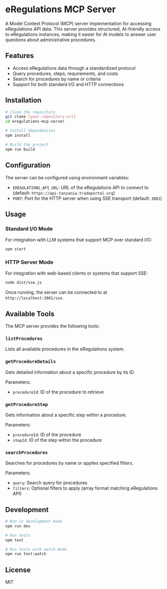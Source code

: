 # eRegulations MCP Server

A Model Context Protocol (MCP) server implementation for accessing eRegulations API data. This server provides structured, AI-friendly access to eRegulations instances, making it easier for AI models to answer user questions about administrative procedures.

## Features

- Access eRegulations data through a standardized protocol
- Query procedures, steps, requirements, and costs
- Search for procedures by name or criteria
- Support for both standard I/O and HTTP connections

## Installation

```bash
# Clone the repository
git clone [your-repository-url]
cd eregulations-mcp-server

# Install dependencies
npm install

# Build the project
npm run build
```

## Configuration

The server can be configured using environment variables:

- `EREGULATIONS_API_URL`: URL of the eRegulations API to connect to (default: `https://api-tanzania.tradeportal.org`)
- `PORT`: Port for the HTTP server when using SSE transport (default: `3001`)

## Usage

### Standard I/O Mode

For integration with LLM systems that support MCP over standard I/O:

```bash
npm start
```

### HTTP Server Mode

For integration with web-based clients or systems that support SSE:

```bash
node dist/sse.js
```

Once running, the server can be connected to at `http://localhost:3001/sse`.

## Available Tools

The MCP server provides the following tools:

### `listProcedures`

Lists all available procedures in the eRegulations system.

### `getProcedureDetails`

Gets detailed information about a specific procedure by its ID.

Parameters:
- `procedureId`: ID of the procedure to retrieve

### `getProcedureStep`

Gets information about a specific step within a procedure.

Parameters:
- `procedureId`: ID of the procedure
- `stepId`: ID of the step within the procedure

### `searchProcedures`

Searches for procedures by name or applies specified filters.

Parameters:
- `query`: Search query for procedures
- `filters`: Optional filters to apply (array format matching eRegulations API)

## Development

```bash
# Run in development mode
npm run dev

# Run tests
npm test

# Run tests with watch mode
npm run test:watch
```

## License

MIT